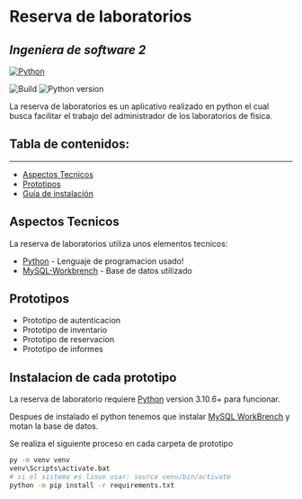 # Reserva de laboratorios
## _Ingeniera de software 2_

[![Python](https://www.londonacademyofit.co.uk/blog/images/1007/python_logo_1.png)](https://www.python.org/)

![Build](https://img.shields.io/badge/build-in%20process-orange) ![Python version](https://img.shields.io/badge/python-3.10.6-blue)

La reserva de laboratorios es un aplicativo realizado en python el cual busca facilitar el trabajo del administrador de los laboratorios de fisica.

## Tabla de contenidos:
---

- [Aspectos Tecnicos](#Aspectos-Tecnicos)
- [Prototipos](#Prototipos)
- [Guía de instalación](##Instalacion-de-cada-prototipo)



## Aspectos Tecnicos

La reserva de laboratorios utiliza unos elementos tecnicos:

- [Python](https://www.python.org/) - Lenguaje de programacion usado!
- [MySQL-Workbrench](https://www.mysql.com/products/workbench/) - Base de datos utilizado

## Prototipos

 - Prototipo de autenticacion
 - Prototipo de inventario
 - Prototipo de reservacion
 - Prototipo de informes

## Instalacion de cada prototipo

La reserva de laboratorio requiere [Python](https://www.python.org/) version 3.10.6+ para funcionar.

Despues de instalado el python tenemos que instalar [MySQL WorkBrench](https://www.mysql.com/products/workbench/) y motan la base de datos.

Se realiza el siguiente proceso en cada carpeta de prototipo

```sh
py -m venv venv
venv\Scripts\activate.bat
# si el sistema es linux usar: source venv/bin/activate
python -m pip install -r requirements.txt
```
